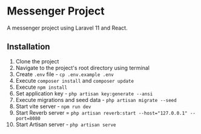 # Messenger Project

A messenger project using Laravel 11 and React.

## Installation

1. Clone the project
2. Navigate to the project's root directory using terminal
3. Create `.env` file - `cp .env.example .env`
4. Execute `composer install` and `composer update`
5. Execute `npm install`
6. Set application key - `php artisan key:generate --ansi`
7. Execute migrations and seed data - `php artisan migrate --seed`
8. Start vite server - `npm run dev`
9. Start Reverb server = `php artisan reverb:start --host="127.0.0.1" --port=8080`
10. Start Artisan server - `php artisan serve`
